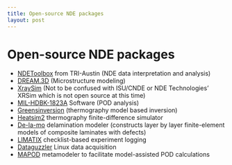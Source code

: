 ```yaml
---
title: Open-source NDE packages
layout: post
---
```


Open-source NDE packages
========================

 * [NDEToolbox](http://ndetoolbox.com) from TRI-Austin (NDE data interpretation and analysis)
 * [DREAM.3D](http://dream3d.bluequartz.net) (Microstructure modeling)
 * [XraySim](http://xraysim.sourceforge.net) (Not to be confused with ISU/CNDE or NDE Technologies’ XRSim which is not open source at this time)
 * [MIL-HDBK-1823A](http://statisticalengineering.com/mh1823/) Software (POD analysis)
 * [Greensinversion](http://thermal.cnde.iastate.edu/greensinversion.xml) (thermography model based inversion)
 * [Heatsim2](http://thermal.cnde.iastate.edu/heatsim2.xml) thermography finite-difference simulator
 * [De-la-mo](http://thermal.cnde.iastate.edu/de-la-mo.xhtml) delamination modeler (constructs layer by layer finite-element models of composite laminates with defects) 
 * [LIMATIX](http://thermal.cnde.iastate.edu/limatix.xml) checklist-based experiment logging 
 * [Dataguzzler](http://thermal.cnde.iastate.edu/dataguzzler/) Linux data acquisition
 * [MAPOD](mapod.weebly.com) metamodeler to facilitate model-assisted POD calculations
 
 

